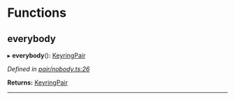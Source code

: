 

# Functions

<a id="everybody"></a>

##  everybody

▸ **everybody**(): [KeyringPair](../interfaces/_types_.keyringpair.md)

*Defined in [pair/nobody.ts:26](https://github.com/polkadot-js/common/blob/8e034bb/packages/keyring/src/pair/nobody.ts#L26)*

**Returns:** [KeyringPair](../interfaces/_types_.keyringpair.md)

___

